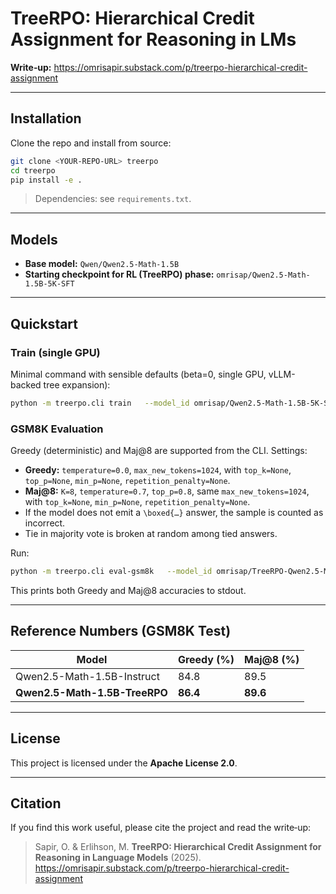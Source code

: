 # TreeRPO: Hierarchical Credit Assignment for Reasoning in LMs

**Write‑up:** https://omrisapir.substack.com/p/treerpo-hierarchical-credit-assignment

---

## Installation

Clone the repo and install from source:

```bash
git clone <YOUR-REPO-URL> treerpo
cd treerpo
pip install -e .
```

> Dependencies: see `requirements.txt`.

---

## Models

- **Base model:** `Qwen/Qwen2.5-Math-1.5B`
- **Starting checkpoint for RL (TreeRPO) phase:** `omrisap/Qwen2.5-Math-1.5B-5K-SFT`

---

## Quickstart

### Train (single GPU)

Minimal command with sensible defaults (beta=0, single GPU, vLLM-backed tree expansion):

```bash
python -m treerpo.cli train   --model_id omrisap/Qwen2.5-Math-1.5B-5K-SFT   --dataset AI-MO/NuminaMath-CoT   --per_device_train_batch_size 16   --output_dir ./checkpoints/treerpo   --save_steps 200   --save_total_limit 2   --logging_steps 50   --gpu_memory_utilization 0.4   --enable_prefix_caching   --torch_dtype bfloat16   --max_depth 7   --min_segment_len 150   --entropy_threshold 1.0   --entropy_topk 20   --coverage_min_chars 150   --coverage_children_max 4   --temperature 0.6   --top_p 0.85   --top_k 25   --repetition_penalty 1.1   --max_new_tokens 1300
```

### GSM8K Evaluation

Greedy (deterministic) and Maj@8 are supported from the CLI. Settings:

- **Greedy:** `temperature=0.0`, `max_new_tokens=1024`, with `top_k=None`, `top_p=None`, `min_p=None`, `repetition_penalty=None`.
- **Maj@8:** `K=8`, `temperature=0.7`, `top_p=0.8`, same `max_new_tokens=1024`, with `top_k=None`, `min_p=None`, `repetition_penalty=None`.
- If the model does not emit a `\boxed{…}` answer, the sample is counted as incorrect.
- Tie in majority vote is broken at random among tied answers.

Run:

```bash
python -m treerpo.cli eval-gsm8k   --model_id omrisap/TreeRPO-Qwen2.5-Math-1.5B
```

This prints both Greedy and Maj@8 accuracies to stdout.

---

## Reference Numbers (GSM8K Test)

| Model                          | Greedy (%) | Maj@8 (%) |
|--------------------------------|------------|-----------|
| Qwen2.5-Math-1.5B-Instruct     | 84.8       | 89.5      |
| **Qwen2.5-Math-1.5B-TreeRPO**  | **86.4**   | **89.6**  |

---

## License

This project is licensed under the **Apache License 2.0**.

---

## Citation

If you find this work useful, please cite the project and read the write‑up:

> Sapir, O. & Erlihson, M. **TreeRPO: Hierarchical Credit Assignment for Reasoning in Language Models** (2025).  
> https://omrisapir.substack.com/p/treerpo-hierarchical-credit-assignment
